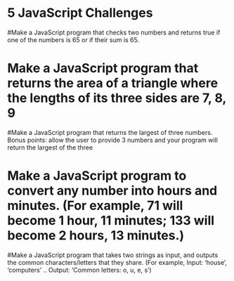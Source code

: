 # 5 JavaScript Challenges
#Make a JavaScript program that checks two numbers and returns true if one of the numbers is 65 or if their sum is 65.
# Make a JavaScript program that returns the area of a triangle where the lengths of its three sides are 7, 8, 9
#Make a JavaScript program that returns the largest of three numbers. Bonus points: allow the user to provide 3 numbers and your program will return the largest of the three
# Make a JavaScript program to convert any number into hours and minutes. (For example, 71 will become 1 hour, 11 minutes; 133 will become 2 hours, 13 minutes.)
#Make a JavaScript program that takes two strings as input, and outputs the common characters/letters that they share. (For example, Input: ‘house’, ‘computers’ .. Output: ‘Common letters: o, u, e, s’)
